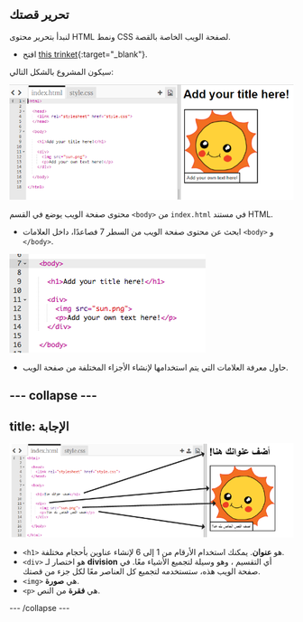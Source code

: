 ## تحرير قصتك

لنبدأ بتحرير محتوى HTML ونمط CSS لصفحة الويب الخاصة بالقصة.

+ افتح [this trinket](http://jumpto.cc/web-story){:target="_blank"}.

سيكون المشروع بالشكل التالي:

![لقطة شاشة](images/story-starter.png)

محتوى صفحة الويب يوضع في القسم `<body>` من `index.html` في مستند HTML.

+ ابحث عن محتوى صفحة الويب من السطر 7 فصاعدًا، داخل العلامات `<body>` و ` </body>`.

![لقطة الشاشة](images/story-html.png)

+ حاول معرفة العلامات التي يتم استخدامها لإنشاء الأجزاء المختلفة من صفحة الويب.

## \--- collapse \---

## title: الإجابة

![لقطة الشاشة](images/story-elements.png)

+ `<h1>` هو **عنوان**. يمكنك استخدام الأرقام من 1 إلى 6 لإنشاء عناوين بأحجام مختلفة.
+ `<div>` هو اختصار لـ **division** أي التقسيم ، وهو وسيلة لتجميع الأشياء معًا. في صفحة الويب هذه، ستستخدمه لتجميع كل العناصر معًا لكل جزء من قصتك.
+ `<img>` هي **صورة**.
+ `<p>` هي **فقرة** من النص.

\--- /collapse \---